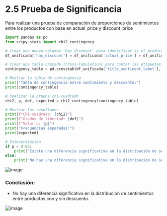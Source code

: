 # **2.5 Prueba de Significancia**

Para realizar una prueba de comparación de proporciones de sentimientos entre los productos con base en actual_price y discount_price


```python
import pandas as pd
from scipy.stats import chi2_contingency

# Crear una nueva columna 'has_discount' para identificar si el producto tiene descuento
df_unificada['has_discount'] = df_unificada['actual_price'] > df_unificada['discounted_price']

# Crear una tabla cruzada (cross-tabulation) para contar las etiquetas de sentimiento por 'has_discount'
contingency_table = pd.crosstab(df_unificada['title_sentiment_label'], df_unificada['has_discount'])

# Mostrar la tabla de contingencia
print("Tabla de contingencia entre sentimiento y descuento:")
print(contingency_table)

# Realizar la prueba chi-cuadrado
chi2, p, dof, expected = chi2_contingency(contingency_table)

# Mostrar los resultados
print(f"Chi-cuadrado: {chi2}")
print(f"Grados de libertad: {dof}")
print(f"Valor p: {p}")
print("Frecuencias esperadas:")
print(expected)

# Interpretación
if p < 0.05:
    print("Existe una diferencia significativa en la distribución de sentimientos entre productos con y sin descuento.")
else:
    print("No hay una diferencia significativa en la distribución de sentimientos entre productos con y sin descuento.")
```

![image](https://github.com/user-attachments/assets/a6633ee8-ef4d-4249-a225-d5a6b5a7dd02)

### **Conclusión**:
* No hay una diferencia significativa en la distribución de sentimientos entre productos con y sin descuento.

 ![image](https://github.com/user-attachments/assets/3a78af31-9ce1-40f9-9d11-5eae45dec2f3)
